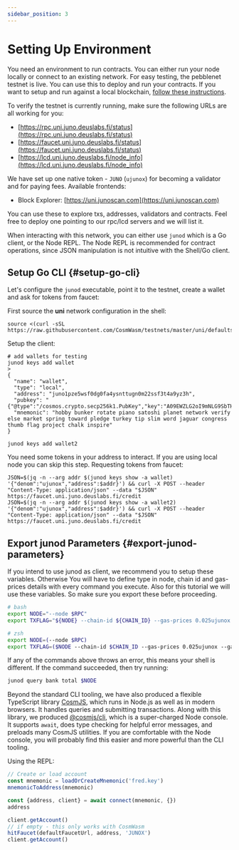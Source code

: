 ```yaml
---
sidebar_position: 3
---
```


# Setting Up Environment

You need an environment to run contracts. You can either run your node locally or connect to an existing network. For
easy testing, the pebblenet testnet is live. You can use this to deploy and run your contracts. If you want to setup and
run against a local blockchain, [follow these instructions](https://docs.junochain.com/smart-contracts/installation#running-locally).

To verify the testnet is currently running, make sure the following URLs are all working for you:


- [https://rpc.uni.juno.deuslabs.fi/status](https://rpc.uni.juno.deuslabs.fi/status)
- [https://faucet.uni.juno.deuslabs.fi/status](https://faucet.uni.juno.deuslabs.fi/status)
- [https://lcd.uni.juno.deuslabs.fi/node_info](https://lcd.uni.juno.deuslabs.fi/node_info)

We have set up one native token - `JUNO` (`ujunox`) for becoming a validator and for paying fees.
Available frontends:

- Block Explorer: [https://uni.junoscan.com](https://uni.junoscan.com)

You can use these to explore txs, addresses, validators and contracts. Feel free to deploy one pointing to our rpc/lcd
servers and we will list it.

When interacting with this network, you can either use `junod` which is a Go client, or the Node REPL. The Node REPL is
recommended for contract operations, since JSON manipulation is not intuitive with the Shell/Go client.

## Setup Go CLI {#setup-go-cli}

Let's configure the `junod` executable, point it to the testnet, create a wallet and ask for tokens from faucet:

First source the **uni** network configuration in the shell:

```shell
source <(curl -sSL https://raw.githubusercontent.com/CosmWasm/testnets/master/uni/defaults.env)
```

Setup the client:

```shell
# add wallets for testing
junod keys add wallet
>
{
  "name": "wallet",
  "type": "local",
  "address": "juno1pze5wsf0dg0fa4ysnttugn0m22ssf3t4a9yz3h",
  "pubkey": "{"@type":"/cosmos.crypto.secp256k1.PubKey","key":"A09EWZLG2oI9mNLG9SbTHjMJEZvH+DGhshjLsUKP5Ijd"}",
  "mnemonic": "hobby bunker rotate piano satoshi planet network verify else market spring toward pledge turkey tip slim word jaguar congress thumb flag project chalk inspire"
}

junod keys add wallet2
```

You need some tokens in your address to interact. If you are using local node you can skip this step. Requesting tokens
from faucet:

```shell
JSON=$(jq -n --arg addr $(junod keys show -a wallet) '{"denom":"ujunox","address":$addr}') && curl -X POST --header "Content-Type: application/json" --data "$JSON" https://faucet.uni.juno.deuslabs.fi/credit
JSON=$(jq -n --arg addr $(junod keys show -a wallet2) '{"denom":"ujunox","address":$addr}') && curl -X POST --header "Content-Type: application/json" --data "$JSON" https://faucet.uni.juno.deuslabs.fi/credit
```

## Export junod Parameters {#export-junod-parameters}

If you intend to use junod as client, we recommend you to setup these variables. Otherwise You will have to define type
in node, chain id and gas-prices details with every command you execute. Also for this tutorial we will use these
variables. So make sure you export these before proceeding.

```bash
# bash
export NODE="--node $RPC"
export TXFLAG="${NODE} --chain-id ${CHAIN_ID} --gas-prices 0.025ujunox --gas auto --gas-adjustment 1.3"

# zsh
export NODE=(--node $RPC)
export TXFLAG=($NODE --chain-id $CHAIN_ID --gas-prices 0.025ujunox --gas auto --gas-adjustment 1.3)
```

If any of the commands above throws an error, this means your shell is different. If the command succeeded, then try
running:

```bash
junod query bank total $NODE
```

Beyond the standard CLI tooling, we have also produced a flexible TypeScript
library [CosmJS](https://github.com/CosmWasm/cosmjs), which runs in Node.js as well as in modern browsers. It handles
queries and submitting transactions. Along with this library, we
produced [@cosmjs/cli](https://www.npmjs.com/package/@cosmjs/cli), which is a super-charged Node console. It
supports `await`, does type checking for helpful error messages, and preloads many CosmJS utilities. If you are
comfortable with the Node console, you will probably find this easier and more powerful than the CLI tooling.

Using the REPL:

```js
// Create or load account
const mnemonic = loadOrCreateMnemonic('fred.key')
mnemonicToAddress(mnemonic)

const {address, client} = await connect(mnemonic, {})
address

client.getAccount()
// if empty - this only works with CosmWasm
hitFaucet(defaultFaucetUrl, address, 'JUNOX')
client.getAccount()
```
